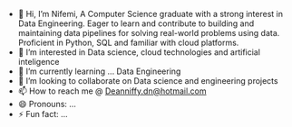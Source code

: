 - 👋 Hi, I’m Nifemi, A Computer Science graduate with a strong interest in Data Engineering. Eager to learn and contribute to building and maintaining data pipelines for solving real-world problems using data. Proficient in Python, SQL and familiar with cloud platforms.
- 👀 I’m interested in Data science, cloud technologies and artificial inteligence
- 🌱 I’m currently learning ... Data Engineering
- 💞️ I’m looking to collaborate on Data science and engineering projects
- 📫 How to reach me @ Deanniffy.dn@hotmail.com
- 😄 Pronouns: ...
- ⚡ Fun fact: ...

<!---
Obami-WB/Obami-WB is a ✨ special ✨ repository because its `README.md` (this file) appears on your GitHub profile.
You can click the Preview link to take a look at your changes.
--->
